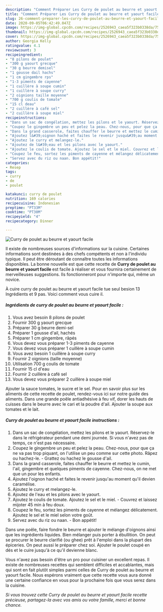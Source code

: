 ```yaml
---
description: "Comment Préparer Les Curry de poulet au beurre et yaourt facile"
title: "Comment Préparer Les Curry de poulet au beurre et yaourt facile"
slug: 26-comment-preparer-les-curry-de-poulet-au-beurre-et-yaourt-facile
date: 2020-09-05T06:42:49.047Z
image: https://img-global.cpcdn.com/recipes/2526943_caea5f323b0338da/751x532cq70/curry-de-poulet-au-beurre-et-yaourt-facile-photo-principale-de-la-recette.jpg
thumbnail: https://img-global.cpcdn.com/recipes/2526943_caea5f323b0338da/751x532cq70/curry-de-poulet-au-beurre-et-yaourt-facile-photo-principale-de-la-recette.jpg
cover: https://img-global.cpcdn.com/recipes/2526943_caea5f323b0338da/751x532cq70/curry-de-poulet-au-beurre-et-yaourt-facile-photo-principale-de-la-recette.jpg
author: Georgia Kelly
ratingvalue: 4.1
reviewcount: 3
recipeingredient:
- "8 pilons de poulet"
- "300 g yaourt grecque"
- "30 g beurre demisel"
- "1 gousse dail hachs"
- "1 cm gingembre rps"
- "1-3 piments de cayenne"
- "1 cuillère à soupe cumin"
- "1 cuillère à soupe curry"
- "2 oignions taille moyenne"
- "700 g coulis de tomate"
- "15 cl deau"
- "2 cuillère à café sel"
- "2 cuillère à soupe miel"
recipeinstructions:
- "Dans un sac de congélation, mettez les pilons et le yaourt. Réservez-le dans le réfrigérateur pendant une demi journée. Si vous n&#39;avez pas de temps, ce n&#39;est pas nécessaire."
- "Coupez le gingembre un peu et pelez la peau. Chez-nous, pour que ça ne va pas trop piquant, on l&#39;utilise un peu comme sur cette photo. Râpez ou hachez-le. Grattez ou hachez le gousse d&#39;ail."
- "Dans la grand casserole, faites chauffer le beurre et mettez le cumin, l&#39;ail, gingembre et quelques piments de cayenne. Chez-nous, on ne met que un pour les enfants."
- "Ajoutez l&#39;oignon haché et faites le revenir jusqu&#39;au moment qu&#39;il devien caramélise."
- "Ajoutez le curry et melangez-le."
- "Ajoutez de l&#39;eau et les pilons avec le yaourt."
- "Ajoutez le coulis de tomate. Ajoutez le sel et le miel. Couvrez et laissez mijoter 45 min à feu doux."
- "Coupez le feu, sortez les piments de cayenne et mélangez délicatement. Ajoutez le sel et le miel selon votre goût."
- "Servez avec du riz ou naan. Bon appétit!"
categories:
- Resep
tags:
- curry
- de
- poulet

katakunci: curry de poulet 
nutrition: 169 calories
recipecuisine: Indonesian
preptime: "PT33M"
cooktime: "PT30M"
recipeyield: "4"
recipecategory: Dinner

---
```



![Curry de poulet au beurre et yaourt facile](https://img-global.cpcdn.com/recipes/2526943_caea5f323b0338da/751x532cq70/curry-de-poulet-au-beurre-et-yaourt-facile-photo-principale-de-la-recette.jpg)

Il existe de nombreuses sources d'informations sur la cuisine. Certaines informations sont destinées à des chefs compétents et non à l'individu typique. Il peut être déroutant de connaître toutes les informations disponibles. La bonne nouvelle est que cette recette de <strong> Curry de poulet au beurre et yaourt facile </strong> est facile à réaliser et vous fournira certainement de merveilleuses suggestions. Ils fonctionneront pour n'importe qui, même un novice.

<!--inarticleads1-->

À cuire curry de poulet au beurre et yaourt facile tue seul besion 13 Ingrédients et 9 pas. Voici comment vous cuire il.

##### Ingrédients de curry de poulet au beurre et yaourt facile :

1. Vous avez besoin 8 pilons de poulet
1. Fournir 300 g yaourt grecque
1. Préparer 30 g beurre demi-sel
1. Préparer 1 gousse d&#39;ail, hachés
1. Préparer 1 cm gingembre, râpés
1. Vous devez vous préparer 1-3 piments de cayenne
1. Vous devez vous préparer 1 cuillère à soupe cumin
1. Vous avez besoin 1 cuillère à soupe curry
1. Fournir 2 oignions (taille moyenne)
1. Utilisation 700 g coulis de tomate
1. Fournir 15 cl d&#39;eau
1. Fournir 2 cuillère à café sel
1. Vous devez vous préparer 2 cuillère à soupe miel


Ajouter la sauce tomates, le sucre et le sel. Pour en savoir plus sur les aliments de cette recette de poulet, rendez-vous ici sur notre guide des aliments. Dans une grande poêle antiadhésive à feu vif, dorer les hauts de cuisses dans le beurre avec le cari et la poudre d&#39;ail. Ajouter la soupe aux tomates et le lait. 

<!--inarticleads2-->

##### Curry de poulet au beurre et yaourt facile instructions :

1. Dans un sac de congélation, mettez les pilons et le yaourt. Réservez-le dans le réfrigérateur pendant une demi journée. Si vous n&#39;avez pas de temps, ce n&#39;est pas nécessaire.
1. Coupez le gingembre un peu et pelez la peau. Chez-nous, pour que ça ne va pas trop piquant, on l&#39;utilise un peu comme sur cette photo. Râpez ou hachez-le. - Grattez ou hachez le gousse d&#39;ail.
1. Dans la grand casserole, faites chauffer le beurre et mettez le cumin, l&#39;ail, gingembre et quelques piments de cayenne. Chez-nous, on ne met que un pour les enfants.
1. Ajoutez l&#39;oignon haché et faites le revenir jusqu&#39;au moment qu&#39;il devien caramélise.
1. Ajoutez le curry et melangez-le.
1. Ajoutez de l&#39;eau et les pilons avec le yaourt.
1. Ajoutez le coulis de tomate. Ajoutez le sel et le miel. - Couvrez et laissez mijoter 45 min à feu doux.
1. Coupez le feu, sortez les piments de cayenne et mélangez délicatement. Ajoutez le sel et le miel selon votre goût.
1. Servez avec du riz ou naan. - Bon appétit!


Dans une poêle, faire fondre le beurre et ajouter le mélange d&#39;oignons ainsi que les ingrédients liquides. Bien mélanger puis porter à ébullition. On peut se procurer le beurre clarifié (ou ghee) prêt à l&#39;emploi dans la plupart des épiceries. On peut aussi le préparer chez soi. Ajouter le poulet coupé en dés et le cuire jusqu&#39;à ce qu&#39;il devienne blanc. 

<!--inarticleads1-->

<p>
Vous n'avez pas besoin d'être un pro pour cuisiner un excellent repas. Il existe de nombreuses recettes qui semblent difficiles et accablantes, mais qui sont en fait plutôt simples parmi celles de Curry de poulet au beurre et yaourt facile. Nous espérons vraiment que cette recette vous aura donné une certaine confiance en vous pour la prochaine fois que vous serez dans la cuisine.
</p>

<p>
<i>Si vous trouvez cette Curry de poulet au beurre et yaourt facile recette précieuse, partagez-la avec vos amis ou votre famille, merci et bonne chance.</i>
</p>
